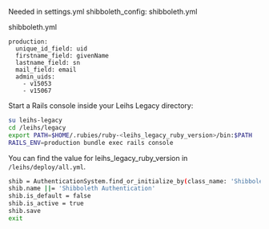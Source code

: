 Needed in settings.yml
shibboleth_config: shibboleth.yml

shibboleth.yml
```
production:
  unique_id_field: uid
  firstname_field: givenName
  lastname_field: sn
  mail_field: email
  admin_uids:
    - v15053
    - v15067
```

Start a Rails console inside your Leihs Legacy directory:
```bash
su leihs-legacy
cd /leihs/legacy
export PATH=$HOME/.rubies/ruby-<leihs_legacy_ruby_version>/bin:$PATH
RAILS_ENV=production bundle exec rails console
```
You can find the value for leihs_legacy_ruby_version in ```/leihs/deploy/all.yml```.

```bash
shib = AuthenticationSystem.find_or_initialize_by(class_name: 'ShibbolethAuthentication')
shib.name ||= 'Shibboleth Authentication'
shib.is_default = false
shib.is_active = true
shib.save
exit
```
